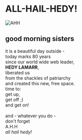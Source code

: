 # ALL-HAIL-HEDY!
![AHH](https://user-images.githubusercontent.com/94902092/143490693-f7aeb621-5e8b-4141-88c5-cc7af04376ab.jpg)
## good morning sisters <br>

it is a beautiful day outside - <br>
today marks 80 years <br>
since our world wide web leader, <br>
**HEDY LAMARR**, <br>
liberated us <br>
from the shackles of patriarchy <br>
and created this new, free space. <br>
time to: <br>
get up, <br>
get off ;) <br>
and get on!<br>
<br>
and - whatever you do -<br>
don't forget<br>
A.H.H <br>
*all hail hedy!*
